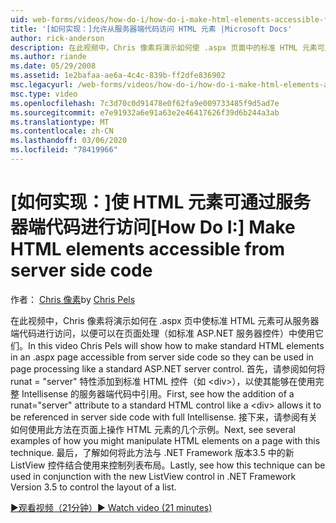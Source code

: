 ```yaml
---
uid: web-forms/videos/how-do-i/how-do-i-make-html-elements-accessible-from-server-side-code
title: '[如何实现：]允许从服务器端代码访问 HTML 元素 |Microsoft Docs'
author: rick-anderson
description: 在此视频中，Chris 像素将演示如何使 .aspx 页面中的标准 HTML 元素可从服务器端代码进行访问，以便可以在页面处理中使用它们 。
ms.author: riande
ms.date: 05/29/2008
ms.assetid: 1e2bafaa-ae6a-4c4c-839b-ff2dfe836902
msc.legacyurl: /web-forms/videos/how-do-i/how-do-i-make-html-elements-accessible-from-server-side-code
msc.type: video
ms.openlocfilehash: 7c3d70c0d91478e0f62fa9e009733485f9d5ad7e
ms.sourcegitcommit: e7e91932a6e91a63e2e46417626f39d6b244a3ab
ms.translationtype: MT
ms.contentlocale: zh-CN
ms.lasthandoff: 03/06/2020
ms.locfileid: "78419966"
---
```

# <a name="how-do-i-make-html-elements-accessible-from-server-side-code"></a><span data-ttu-id="9390f-103">[如何实现：]使 HTML 元素可通过服务器端代码进行访问</span><span class="sxs-lookup"><span data-stu-id="9390f-103">[How Do I:] Make HTML elements accessible from server side code</span></span>

<span data-ttu-id="9390f-104">作者： [Chris 像素](https://twitter.com/chrispels)</span><span class="sxs-lookup"><span data-stu-id="9390f-104">by [Chris Pels](https://twitter.com/chrispels)</span></span>

<span data-ttu-id="9390f-105">在此视频中，Chris 像素将演示如何在 .aspx 页中使标准 HTML 元素可从服务器端代码进行访问，以便可以在页面处理（如标准 ASP.NET 服务器控件）中使用它们。</span><span class="sxs-lookup"><span data-stu-id="9390f-105">In this video Chris Pels will show how to make standard HTML elements in an .aspx page accessible from server side code so they can be used in page processing like a standard ASP.NET server control.</span></span> <span data-ttu-id="9390f-106">首先，请参阅如何将 runat = "server" 特性添加到标准 HTML 控件（如 &lt;div&gt;），以使其能够在使用完整 Intellisense 的服务器端代码中引用。</span><span class="sxs-lookup"><span data-stu-id="9390f-106">First, see how the addition of a runat="server" attribute to a standard HTML control like a &lt;div&gt; allows it to be referenced in server side code with full Intellisense.</span></span> <span data-ttu-id="9390f-107">接下来，请参阅有关如何使用此方法在页面上操作 HTML 元素的几个示例。</span><span class="sxs-lookup"><span data-stu-id="9390f-107">Next, see several examples of how you might manipulate HTML elements on a page with this technique.</span></span> <span data-ttu-id="9390f-108">最后，了解如何将此方法与 .NET Framework 版本3.5 中的新 ListView 控件结合使用来控制列表布局。</span><span class="sxs-lookup"><span data-stu-id="9390f-108">Lastly, see how this technique can be used in conjunction with the new ListView control in .NET Framework Version 3.5 to control the layout of a list.</span></span>

[<span data-ttu-id="9390f-109">&#9654;观看视频（21分钟）</span><span class="sxs-lookup"><span data-stu-id="9390f-109">&#9654; Watch video (21 minutes)</span></span>](https://channel9.msdn.com/Blogs/ASP-NET-Site-Videos/how-do-i-make-html-elements-accessible-from-server-side-code)
